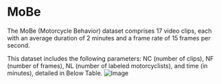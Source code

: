 # MoBe
The MoBe (Motorcycle Behavior) dataset comprises 17 video clips, each with an average duration of 2 minutes and a frame rate of 15 frames per second.

This dataset includes the following parameters: NC (number of clips), NF (number of frames), NL (number of labeled motorcyclists), and time (in minutes), detailed in Below Table.
![Image](https://github.com/user-attachments/assets/a3eb517c-c1a5-4b83-a926-a25b8546eeab)
